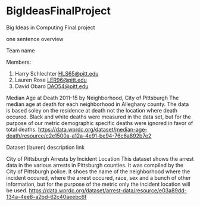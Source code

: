 # BigIdeasFinalProject
Big Ideas in Computing Final project 

one sentence overview 

Team name 

Members: 
1. Harry Schlechter HLS65@pitt.edu
2. Lauren Rose LER96@pitt.edu
3. David Obaro DAO54@pitt.edu

Median Age at Death 2011-15 by Neighborhood, City of Pittsburgh 
The median age at death for each neighborhood in Alleghany county. The data is based soley on the residence at death not the location where death occured. Black and white deaths were measured in the data set, but for the purpose of our metric demographic specific deaths were ignored in favor of total deaths. 
https://data.wprdc.org/dataset/median-age-death/resource/c2e1500a-a12a-4e91-be94-76c6a892b7e2

Dataset (lauren)
description
link

City of Pittsburgh Arrests by Incident Location This dataset shows the arrest data in the various arrests in Pittsburgh counties. It was compiled by the City of Pittsburgh police. It shoes the name of the neighborhood where the incident occured, where the arrest occured, race, sex and a bunch of other information, but for the purpose of the metric only the incident location will be used. https://data.wprdc.org/dataset/arrest-data/resource/e03a89dd-134a-4ee8-a2bd-62c40aeebc6f
